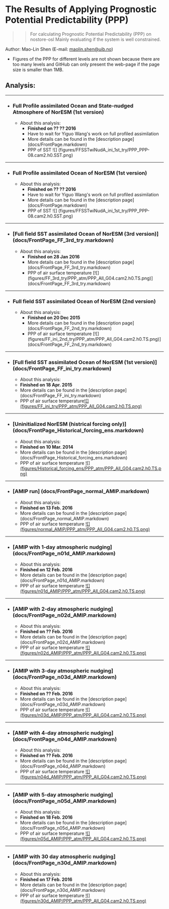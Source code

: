 
The Results of Applying Prognostic Potential Predictability (PPP)
==========
>> For calculating Prognostic Potential Predictability (PPP) on nostore-osl 
>> Mainly evaluating if the system is well constrained. 

Author: Mao-Lin Shen (E-mail: maolin.shen@uib.no)

  * Figures of the PPP for different levels are not shown because there are too many levels and GitHub can only present the web-page if the page size is smaller than 1MB.

## Analysis:
--------------------------------------
* ### Full Profile assimilated Ocean and State-nudged Atmosphere of NorESM (1st version)

  * About this analysis:
    * __Finished on ?? ?? 2016__
    * Have to wait for Yiguo Wang's work on full profiled assimilation
    * More details can be found in the [description page] (docs/FrontPage.markdown)
    * PPP of SST ![] (figures/FFSSTwiNudA_ini_1st_try/PPP_PPP-08.cam2.h0.SST.png)

--------------------------------------
* ### Full Profile assimilated Ocean of NorESM (1st version)

  * About this analysis:
    * __Finished on ?? ?? 2016__
    * Have to wait for Yiguo Wang's work on full profiled assimilation
    * More details can be found in the [description page] (docs/FrontPage.markdown)
    * PPP of SST ![] (figures/FFSSTwiNudA_ini_1st_try/PPP_PPP-08.cam2.h0.SST.png)

--------------------------------------
* ### [Full field SST assimilated Ocean of NorESM (3rd version)] (docs/FrontPage_FF_3rd_try.markdown)

  * About this analysis:
    * __Finished on 28 Jan 2016__
    * More details can be found in the [description page] (docs/FrontPage_FF_3rd_try.markdown)
    * PPP of air surface temperature [![] (figures/FF_3rd_try/PPP_atm/PPP_All_G04.cam2.h0.TS.png)] (docs/FrontPage_FF_3rd_try.markdown)


--------------------------------------
* ### Full field SST assimilated Ocean of NorESM (2nd version)

  * About this analysis:
    * __Finished on 20 Dec 2015__
    * More details can be found in the [description page] (docs/FrontPage_FF_2nd_try.markdown)
    * PPP of air surface temperature [![] (figures/FF_ini_2nd_try/PPP_atm/PPP_All_G04.cam2.h0.TS.png)] (docs/FrontPage_FF_2nd_try.markdown)

--------------------------------------
* ### [Full field SST assimilated Ocean of NorESM (1st version)] (docs/FrontPage_FF_ini_try.markdown)

  * About this analysis:
   * __Finished on 18 Apr. 2015__
   * More details can be found in the [description page] (docs/FrontPage_FF_ini_try.markdown)
   * PPP of  air surface temperature[![] (figures/FF_ini_try/PPP_atm/PPP_All_G04.cam2.h0.TS.png)](docs/FrontPage_FF_ini_try.markdown)

--------------------------------------
* ### [Uninitialized NorESM (histrical forcing only)] (docs/FrontPage_Historical_forcing_ens.markdown)

  * About this analysis:
   * __Finished on 10 Mar. 2014__
   * More details can be found in the [description page] (docs/FrontPage_Historical_forcing_ens.markdown)
   * PPP of air surface temperature [![] (figures/Historical_forcing_ens/PPP_atm/PPP_All_G04.cam2.h0.TS.png)](docs/FrontPage_Historical_forcing_ens.markdown)


--------------------------------------
* ### [AMIP run] (docs/FrontPage_normal_AMIP.markdown)

  * About this analysis:
   * __Finished on 13 Feb. 2016__
   * More details can be found in the [description page] (docs/FrontPage_normal_AMIP.markdown)
   * PPP of air surface temperature [![] (figures/normal_AMIP/PPP_atm/PPP_All_G04.cam2.h0.TS.png)](docs/FrontPage_normal_AMIP.markdown)

--------------------------------------
* ### [AMIP with 1-day atmospheric nudging] (docs/FrontPage_n01d_AMIP.markdown)

  * About this analysis:
   * __Finished on 12 Feb. 2016__
   * More details can be found in the [description page] (docs/FrontPage_n01d_AMIP.markdown)
   * PPP of air surface temperature [![] (figures/n01d_AMIP/PPP_atm/PPP_All_G04.cam2.h0.TS.png)](docs/FrontPage_n01d_AMIP.markdown)



--------------------------------------
* ### [AMIP with 2-day atmospheric nudging] (docs/FrontPage_n02d_AMIP.markdown)

  * About this analysis:
   * __Finished on ?? Feb. 2016__
   * More details can be found in the [description page] (docs/FrontPage_n02d_AMIP.markdown)
   * PPP of air surface temperature [![] (figures/n02d_AMIP/PPP_atm/PPP_All_G04.cam2.h0.TS.png)](docs/FrontPage_n02d_AMIP.markdown)


--------------------------------------
* ### [AMIP with 3-day atmospheric nudging] (docs/FrontPage_n03d_AMIP.markdown)

  * About this analysis:
   * __Finished on ?? Feb. 2016__
   * More details can be found in the [description page] (docs/FrontPage_n03d_AMIP.markdown)
   * PPP of air surface temperature [![] (figures/n03d_AMIP/PPP_atm/PPP_All_G04.cam2.h0.TS.png)](docs/FrontPage_n03d_AMIP.markdown)


--------------------------------------
* ### [AMIP with 4-day atmospheric nudging] (docs/FrontPage_n04d_AMIP.markdown)

  * About this analysis:
   * __Finished on ?? Feb. 2016__
   * More details can be found in the [description page] (docs/FrontPage_n04d_AMIP.markdown)
   * PPP of air surface temperature [![] (figures/n04d_AMIP/PPP_atm/PPP_All_G04.cam2.h0.TS.png)](docs/FrontPage_n04d_AMIP.markdown)


--------------------------------------
* ### [AMIP with 5-day atmospheric nudging] (docs/FrontPage_n05d_AMIP.markdown)

  * About this analysis:
   * __Finished on 18 Feb. 2016__
   * More details can be found in the [description page] (docs/FrontPage_n05d_AMIP.markdown)
   * PPP of air surface temperature [![] (figures/n05d_AMIP/PPP_atm/PPP_All_G04.cam2.h0.TS.png)](docs/FrontPage_n05d_AMIP.markdown)


--------------------------------------
* ### [AMIP with 30 day atmospheric nudging] (docs/FrontPage_n30d_AMIP.markdown)

  * About this analysis:
   * __Finished on 17 Feb. 2016__
   * More details can be found in the [description page] (docs/FrontPage_n30d_AMIP.markdown)
   * PPP of air surface temperature [![] (figures/n30d_AMIP/PPP_atm/PPP_All_G04.cam2.h0.TS.png)](docs/FrontPage_n30d_AMIP.markdown)



